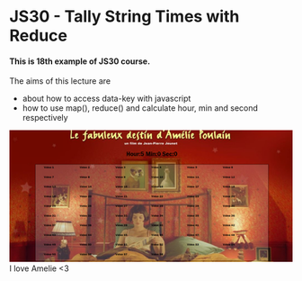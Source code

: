 # JS30 - Tally String Times with Reduce

#### This is 18th example of JS30 course.
The aims of this lecture are 

- about how to access data-key with javascript
- how to use map(), reduce() and calculate hour, min and second respectively

![Alt](Amelie.png)
I love Amelie <3
